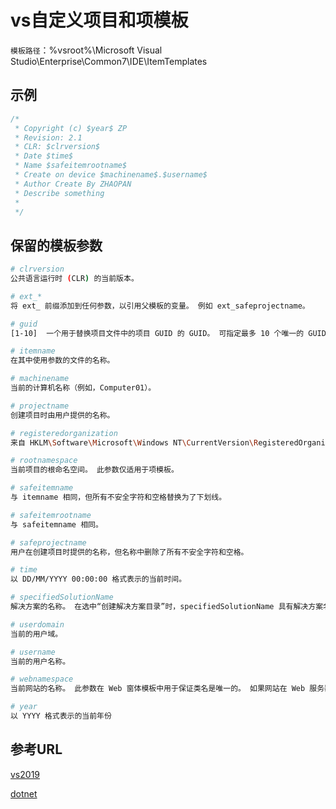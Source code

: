 # vs自定义项目和项模板

`模板路径`：%vsroot%\Microsoft Visual Studio\\Enterprise\Common7\IDE\ItemTemplates

## 示例

```csharp
/*
 * Copyright (c) $year$ ZP
 * Revision: 2.1
 * CLR: $clrversion$
 * Date $time$
 * Name $safeitemrootname$
 * Create on device $machinename$.$username$
 * Author Create By ZHAOPAN
 * Describe something
 *
 */
```

## 保留的模板参数

```bash
# clrversion
公共语言运行时 (CLR) 的当前版本。

# ext_*
将 ext_ 前缀添加到任何参数，以引用父模板的变量。 例如 ext_safeprojectname。

# guid
[1-10]  一个用于替换项目文件中的项目 GUID 的 GUID。 可指定最多 10 个唯一的 GUID（例如，guid1）。

# itemname
在其中使用参数的文件的名称。

# machinename
当前的计算机名称（例如，Computer01）。

# projectname
创建项目时由用户提供的名称。

# registeredorganization
来自 HKLM\Software\Microsoft\Windows NT\CurrentVersion\RegisteredOrganization 的注册表项值。

# rootnamespace
当前项目的根命名空间。 此参数仅适用于项模板。

# safeitemname
与 itemname 相同，但所有不安全字符和空格替换为了下划线。

# safeitemrootname
与 safeitemname 相同。

# safeprojectname
用户在创建项目时提供的名称，但名称中删除了所有不安全字符和空格。

# time
以 DD/MM/YYYY 00:00:00 格式表示的当前时间。

# specifiedSolutionName
解决方案的名称。 在选中“创建解决方案目录”时，specifiedSolutionName 具有解决方案名称。 在未选中“创建解决方案目录”时，specifiedSolutionName 为空。

# userdomain
当前的用户域。

# username
当前的用户名称。

# webnamespace
当前网站的名称。 此参数在 Web 窗体模板中用于保证类名是唯一的。 如果网站在 Web 服务器的根目录下，则此模板参数解析为 Web 服务器的根目录。

# year
以 YYYY 格式表示的当前年份
```

## 参考URL

[vs2019](https://docs.microsoft.com/zh-cn/visualstudio/ide/template-parameters?view=vs-2019>)

[dotnet](https://docs.microsoft.com/zh-cn/dotnet/core/tools/custom-templates>)

